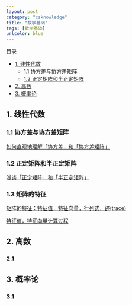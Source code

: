 ```yaml
---
layout: post
category: "csknowledge"
title: "数学基础"
tags: [数学基础]
urlcolor: blue
---
```


目录

<!-- TOC -->

- [1. 线性代数](#1-线性代数)
	- [1.1 协方差与协方差矩阵](#11-协方差与协方差矩阵)
	- [1.2 正定矩阵和半正定矩阵](#12-正定矩阵和半正定矩阵)
- [2. 高数](#2-高数)
- [3. 概率论](#3-概率论)

<!-- /TOC -->

## 1. 线性代数

### 1.1 协方差与协方差矩阵

[如何直观地理解「协方差」和「协方差矩阵」](https://zhuanlan.zhihu.com/p/37609917)

### 1.2 正定矩阵和半正定矩阵

[浅谈「正定矩阵」和「半正定矩阵」](https://zhuanlan.zhihu.com/p/44860862)

### 1.3 矩阵的特征

[矩阵的特征：特征值，特征向量，行列式，迹(trace)](https://zhuanlan.zhihu.com/p/25955676)

[特征值，特征向量计算过程](https://blog.csdn.net/Junerror/article/details/80222540)

## 2. 高数

### 2.1

## 3. 概率论

### 3.1


